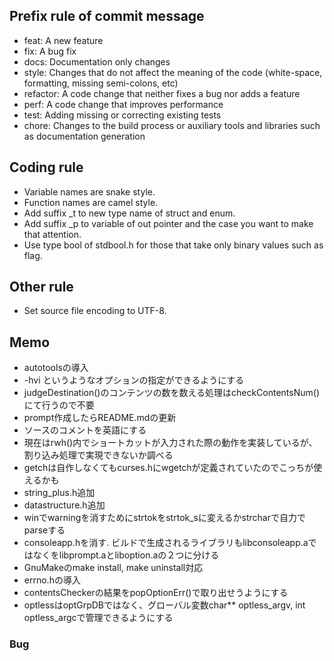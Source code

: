 ## Prefix rule of commit message
- feat: A new feature
- fix: A bug fix
- docs: Documentation only changes
- style: Changes that do not affect the meaning of the code (white-space, formatting, missing semi-colons, etc)
- refactor: A code change that neither fixes a bug nor adds a feature
- perf: A code change that improves performance
- test: Adding missing or correcting existing tests
- chore: Changes to the build process or auxiliary tools and libraries such as documentation generation

## Coding rule
- Variable names are snake style.
- Function names are camel style.
- Add suffix \_t to new type name of struct and enum.
- Add suffix \_p to variable of out pointer and the case you want to make that attention.
- Use type bool of stdbool.h for those that take only binary values such as flag.

## Other rule
- Set source file encoding to UTF-8.

## Memo
- autotoolsの導入
- -hvi というようなオプションの指定ができるようにする
- judgeDestination()のコンテンツの数を数える処理はcheckContentsNum()にて行うので不要
- prompt作成したらREADME.mdの更新
- ソースのコメントを英語にする
- 現在はrwh()内でショートカットが入力された際の動作を実装しているが、割り込み処理で実現できないか調べる
- getchは自作しなくてもcurses.hにwgetchが定義されていたのでこっちが使えるかも
- string\_plus.h追加
- datastructure.h追加
- winでwarningを消すためにstrtokをstrtok\_sに変えるかstrcharで自力でparseする
- consoleapp.hを消す. ビルドで生成されるライブラリもlibconsoleapp.aではなくをlibprompt.aとliboption.aの２つに分ける
- GnuMakeのmake install, make uninstall対応
- errno.hの導入
- contentsCheckerの結果をpopOptionErr()で取り出せうようにする
- optlessはoptGrpDBではなく、グローバル変数char\*\* optless\_argv, int optless\_argcで管理できるようにする
### Bug
